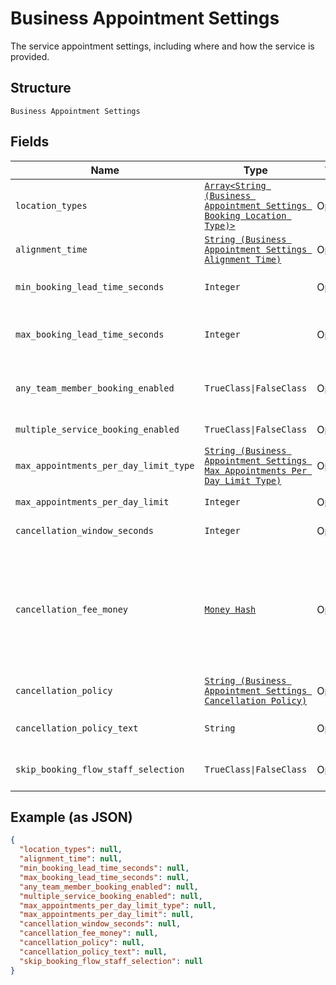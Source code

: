 
# Business Appointment Settings

The service appointment settings, including where and how the service is provided.

## Structure

`Business Appointment Settings`

## Fields

| Name | Type | Tags | Description |
|  --- | --- | --- | --- |
| `location_types` | [`Array<String (Business Appointment Settings Booking Location Type)>`](../../doc/models/business-appointment-settings-booking-location-type.md) | Optional | Types of the location allowed for bookings.<br>See [BusinessAppointmentSettingsBookingLocationType](#type-businessappointmentsettingsbookinglocationtype) for possible values |
| `alignment_time` | [`String (Business Appointment Settings Alignment Time)`](../../doc/models/business-appointment-settings-alignment-time.md) | Optional | Time units of a service duration for bookings. |
| `min_booking_lead_time_seconds` | `Integer` | Optional | The minimum lead time in seconds before a service can be booked. Bookings must be created at least this far ahead of the booking's starting time. |
| `max_booking_lead_time_seconds` | `Integer` | Optional | The maximum lead time in seconds before a service can be booked. Bookings must be created at most this far ahead of the booking's starting time. |
| `any_team_member_booking_enabled` | `TrueClass\|FalseClass` | Optional | Indicates whether a customer can choose from all available time slots and have a staff member assigned<br>automatically (`true`) or not (`false`). |
| `multiple_service_booking_enabled` | `TrueClass\|FalseClass` | Optional | Indicates whether a customer can book multiple services in a single online booking. |
| `max_appointments_per_day_limit_type` | [`String (Business Appointment Settings Max Appointments Per Day Limit Type)`](../../doc/models/business-appointment-settings-max-appointments-per-day-limit-type.md) | Optional | Types of daily appointment limits. |
| `max_appointments_per_day_limit` | `Integer` | Optional | The maximum number of daily appointments per team member or per location. |
| `cancellation_window_seconds` | `Integer` | Optional | The cut-off time in seconds for allowing clients to cancel or reschedule an appointment. |
| `cancellation_fee_money` | [`Money Hash`](../../doc/models/money.md) | Optional | Represents an amount of money. `Money` fields can be signed or unsigned.<br>Fields that do not explicitly define whether they are signed or unsigned are<br>considered unsigned and can only hold positive amounts. For signed fields, the<br>sign of the value indicates the purpose of the money transfer. See<br>[Working with Monetary Amounts](https://developer.squareup.com/docs/build-basics/working-with-monetary-amounts)<br>for more information. |
| `cancellation_policy` | [`String (Business Appointment Settings Cancellation Policy)`](../../doc/models/business-appointment-settings-cancellation-policy.md) | Optional | The category of the seller’s cancellation policy. |
| `cancellation_policy_text` | `String` | Optional | The free-form text of the seller's cancellation policy.<br>**Constraints**: *Maximum Length*: `65536` |
| `skip_booking_flow_staff_selection` | `TrueClass\|FalseClass` | Optional | Indicates whether customers has an assigned staff member (`true`) or can select s staff member of their choice (`false`). |

## Example (as JSON)

```json
{
  "location_types": null,
  "alignment_time": null,
  "min_booking_lead_time_seconds": null,
  "max_booking_lead_time_seconds": null,
  "any_team_member_booking_enabled": null,
  "multiple_service_booking_enabled": null,
  "max_appointments_per_day_limit_type": null,
  "max_appointments_per_day_limit": null,
  "cancellation_window_seconds": null,
  "cancellation_fee_money": null,
  "cancellation_policy": null,
  "cancellation_policy_text": null,
  "skip_booking_flow_staff_selection": null
}
```

